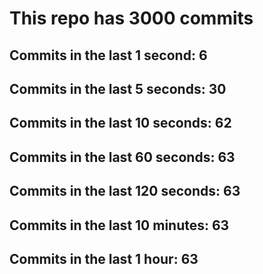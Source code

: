 # This repo has 3000 commits

## Commits in the last 1 second: 6
## Commits in the last 5 seconds: 30
## Commits in the last 10 seconds: 62
## Commits in the last 60 seconds: 63
## Commits in the last 120 seconds: 63
## Commits in the last 10 minutes: 63
## Commits in the last 1 hour: 63
